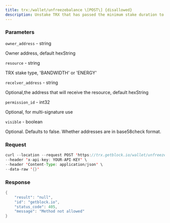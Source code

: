 ```yaml
---
title: trx:/wallet/unfreezebalance \[POST\] {disallowed}
description: Unstake TRX that has passed the minimum stake duration to releasebandwidth and energy and at the same time TRON Power will reduce and allvotes will be canceled.
---
```


### Parameters


`owner_address` - string

Owner address, default hexString

`resource` - string

TRX stake type, 'BANDWIDTH' or 'ENERGY'

`recelver_address` - string

Optional,the address that will receive the resource, default hexString

`permission_id` - int32

Optional, for multi-signature use

`visible` - boolean

Optional. Defaults to false. Whether addresses are in base58check
format.

### Request

``` java
curl --location --request POST 'https://trx.getblock.io/wallet/unfreezebalance' \
--header 'x-api-key: YOUR-API-KEY' \
--header 'Content-Type: application/json' \
--data-raw '{}'
```

###  Response

``` java
{
    "result": "null",
    "id": "getblock.io",
    "status_code": 405,
    "message": "Method not allowed"
}
```

